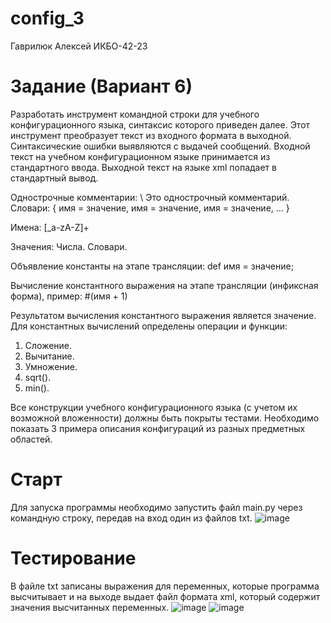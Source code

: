 # config_3
Гаврилюк Алексей ИКБО-42-23
# Задание (Вариант 6)
Разработать инструмент командной строки для учебного конфигурационного языка, синтаксис которого приведен далее.
Этот инструмент преобразует текст из входного формата в выходной.
Синтаксические ошибки выявляются с выдачей сообщений.
Входной текст на учебном конфигурационном языке принимается из стандартного ввода.
Выходной текст на языке xml попадает в стандартный вывод.

Однострочные комментарии:
\ Это однострочный комментарий.
Словари:
{
  имя = значение,
  имя = значение,
  имя = значение,
  ...
}

Имена:
 [_a-zA-Z]+

Значения:
  Числа.
  Словари.

Объявление константы на этапе трансляции:
  def имя = значение;

Вычисление константного выражения на этапе трансляции (инфиксная форма), пример:
  #(имя + 1)

Результатом вычисления константного выражения является значение.
Для константных вычислений определены операции и функции:
  1. Сложение.
  2. Вычитание.
  3. Умножение.
  4. sqrt().
  5. min().

Все конструкции учебного конфигурационного языка (с учетом их возможной вложенности) должны быть покрыты тестами.
Необходимо показать 3 примера описания конфигураций из разных предметных областей.

# Старт
Для запуска программы необходимо запустить файл main.py через командную строку, передав на вход один из файлов txt.
![image](https://github.com/user-attachments/assets/d597bfff-02dc-49ec-aa8f-f06e35388716)

# Тестирование
В файле txt записаны выражения для переменных, которые программа высчитывает и на выходе выдает файл формата xml, который содержит значения высчитанных переменных.
![image](https://github.com/user-attachments/assets/6254e456-89a6-4f99-8556-0e0ee659bc8f)
![image](https://github.com/user-attachments/assets/009f417e-23e1-4db8-9ad2-ce3a427bf39d)
